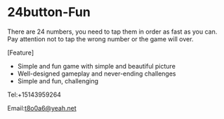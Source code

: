 # 24button-Fun

There are 24 numbers, you need to tap them in order as fast as you can.
Pay attention not to tap the wrong number or the game will over.

[Feature]
* Simple and fun game with simple and beautiful picture
* Well-designed gameplay and never-ending challenges
* Simple and fun, challenging


Tel:+15143959264

Email:t8o0a6@yeah.net
